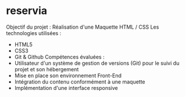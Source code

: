 # reservia

Objectif du projet : Réalisation d'une Maquette HTML / CSS
Les technologies utilisées :
* HTML5
* CSS3
* Git & Github
Compétences évaluées :
* Utilisateur d'un système de gestion de versions (Git) pour le suivi du projet et son hébergement
* Mise en place son environnement Front-End
* Intégration du contenu conformément à une maquette
* Implémentation d'une interface responsive
